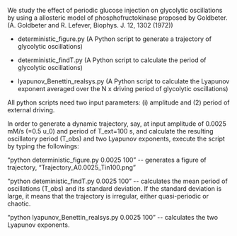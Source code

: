 We study the effect of periodic glucose injection on glycolytic oscillations by using a allosteric model of phosphofructokinase proposed by Goldbeter. (A. Goldbeter and R. Lefever, Biophys. J. 12, 1302 (1972))

- deterministic_figure.py (A Python script to generate a trajectory of glycolytic oscillations)

- deterministic_findT.py (A Python script to calculate the period of glycolytic oscillations)

- lyapunov_Benettin_realsys.py (A Python script to calculate the Lyapunov exponent averaged over the N x driving period of glycolytic oscillations)


All python scripts need two input parameters: (i) amplitude and (2) period of external driving. 


In order to generate a dynamic trajectory, say, at input amplitude of 0.0025 mM/s (=0.5 υ_0) and period of T_ext=100 s, and calculate the resulting oscillatory period (T_obs) and two Lyapunov exponents, execute the script by typing the followings: 

“python deterministic_figure.py 0.0025 100” --  generates a figure of trajectory,  “Trajectory_A0.0025_Tin100.png”

“python deteministic_findT.py 0.0025 100” -- calculates the mean period of oscillations (T_obs) and its standard deviation. If the standard deviation is large, it means that the trajectory is irregular, either quasi-periodic or chaotic.

“python lyapunov_Benettin_realsys.py 0.0025 100” -- calculates the two Lyapunov exponents.


